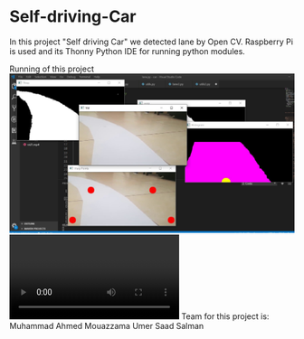 # Self-driving-Car
In this project "Self driving Car" we detected lane by Open CV. Raspberry Pi is used and its Thonny Python IDE for running python modules.

Running of this project
![Lane Detection](https://github.com/ahmed-dev-tech/Self-driving-Car/blob/main/Running/WhatsApp%20Image%202021-07-19%20at%2011.38.38%20AM.jpeg)
![Lane Detection](https://github.com/ahmed-dev-tech/Self-driving-Car/blob/main/Running/InShot_20210531_231044581.mp4)
Team for this project is:
Muhammad Ahmed
Mouazzama Umer
Saad Salman
